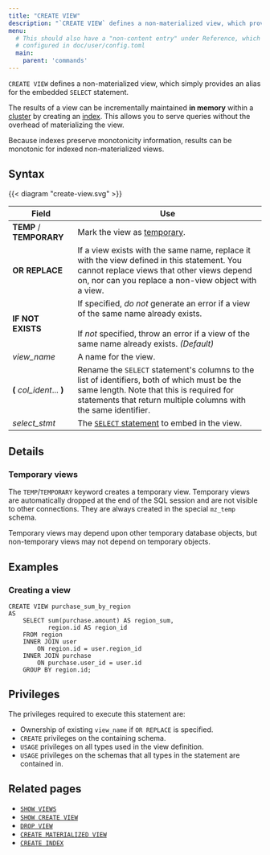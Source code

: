 ```yaml
---
title: "CREATE VIEW"
description: "`CREATE VIEW` defines a non-materialized view, which provides an alias for the embedded `SELECT` statement."
menu:
  # This should also have a "non-content entry" under Reference, which is
  # configured in doc/user/config.toml
  main:
    parent: 'commands'
---
```


`CREATE VIEW` defines a non-materialized view, which simply provides an alias
for the embedded `SELECT` statement.

The results of a view can be incrementally maintained **in memory** within a
[cluster](/concepts/clusters/) by creating an [index](../create-index).
This allows you to serve queries without the overhead of
materializing the view.

Because indexes preserve monotonicity information, results can be monotonic for
indexed non-materialized views.

## Syntax

{{< diagram "create-view.svg" >}}

Field | Use
------|-----
**TEMP** / **TEMPORARY** | Mark the view as [temporary](#temporary-views).
**OR REPLACE** | If a view exists with the same name, replace it with the view defined in this statement. You cannot replace views that other views depend on, nor can you replace a non-view object with a view.
**IF NOT EXISTS** | If specified, _do not_ generate an error if a view of the same name already exists. <br/><br/>If _not_ specified, throw an error if a view of the same name already exists. _(Default)_
_view&lowbar;name_ | A name for the view.
**(** _col_ident_... **)** | Rename the `SELECT` statement's columns to the list of identifiers, both of which must be the same length. Note that this is required for statements that return multiple columns with the same identifier.
_select&lowbar;stmt_ | The [`SELECT` statement](../select) to embed in the view.

## Details

[//]: # "TODO(morsapaes) Add short usage patterns section + point to relevant
architecture patterns once these exist."

### Temporary views

The `TEMP`/`TEMPORARY` keyword creates a temporary view. Temporary views are
automatically dropped at the end of the SQL session and are not visible to other
connections. They are always created in the special `mz_temp` schema.

Temporary views may depend upon other temporary database objects, but non-temporary
views may not depend on temporary objects.

## Examples

### Creating a view

```mzsql
CREATE VIEW purchase_sum_by_region
AS
    SELECT sum(purchase.amount) AS region_sum,
           region.id AS region_id
    FROM region
    INNER JOIN user
        ON region.id = user.region_id
    INNER JOIN purchase
        ON purchase.user_id = user.id
    GROUP BY region.id;
```

## Privileges

The privileges required to execute this statement are:

- Ownership of existing `view_name` if `OR REPLACE` is specified.
- `CREATE` privileges on the containing schema.
- `USAGE` privileges on all types used in the view definition.
- `USAGE` privileges on the schemas that all types in the statement are contained in.

## Related pages

- [`SHOW VIEWS`](../show-views)
- [`SHOW CREATE VIEW`](../show-create-view)
- [`DROP VIEW`](../drop-view)
- [`CREATE MATERIALIZED VIEW`](../create-materialized-view)
- [`CREATE INDEX`](../create-index)
